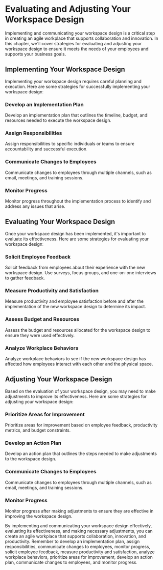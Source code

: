 # Evaluating and Adjusting Your Workspace Design

Implementing and communicating your workspace design is a critical step in creating an agile workplace that supports collaboration and innovation. In this chapter, we'll cover strategies for evaluating and adjusting your workspace design to ensure it meets the needs of your employees and supports your business goals.

Implementing Your Workspace Design
----------------------------------

Implementing your workspace design requires careful planning and execution. Here are some strategies for successfully implementing your workspace design:

### Develop an Implementation Plan

Develop an implementation plan that outlines the timeline, budget, and resources needed to execute the workspace design.

### Assign Responsibilities

Assign responsibilities to specific individuals or teams to ensure accountability and successful execution.

### Communicate Changes to Employees

Communicate changes to employees through multiple channels, such as email, meetings, and training sessions.

### Monitor Progress

Monitor progress throughout the implementation process to identify and address any issues that arise.

Evaluating Your Workspace Design
--------------------------------

Once your workspace design has been implemented, it's important to evaluate its effectiveness. Here are some strategies for evaluating your workspace design:

### Solicit Employee Feedback

Solicit feedback from employees about their experience with the new workspace design. Use surveys, focus groups, and one-on-one interviews to gather feedback.

### Measure Productivity and Satisfaction

Measure productivity and employee satisfaction before and after the implementation of the new workspace design to determine its impact.

### Assess Budget and Resources

Assess the budget and resources allocated for the workspace design to ensure they were used effectively.

### Analyze Workplace Behaviors

Analyze workplace behaviors to see if the new workspace design has affected how employees interact with each other and the physical space.

Adjusting Your Workspace Design
-------------------------------

Based on the evaluation of your workspace design, you may need to make adjustments to improve its effectiveness. Here are some strategies for adjusting your workspace design:

### Prioritize Areas for Improvement

Prioritize areas for improvement based on employee feedback, productivity metrics, and budget constraints.

### Develop an Action Plan

Develop an action plan that outlines the steps needed to make adjustments to the workspace design.

### Communicate Changes to Employees

Communicate changes to employees through multiple channels, such as email, meetings, and training sessions.

### Monitor Progress

Monitor progress after making adjustments to ensure they are effective in improving the workspace design.

By implementing and communicating your workspace design effectively, evaluating its effectiveness, and making necessary adjustments, you can create an agile workplace that supports collaboration, innovation, and productivity. Remember to develop an implementation plan, assign responsibilities, communicate changes to employees, monitor progress, solicit employee feedback, measure productivity and satisfaction, analyze workplace behaviors, prioritize areas for improvement, develop an action plan, communicate changes to employees, and monitor progress.
